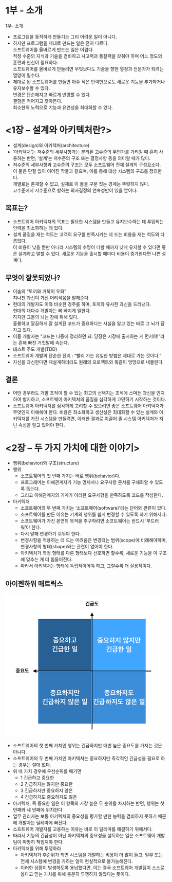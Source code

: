 # 1부 - 소개

1부– 소개

- 프로그램을 동작하게 만들기는 그리 어려운 일이 아니다.
- 하지만 프로그램을 제대로 만드는 일은 전혀 다르다.  
소프트웨어를 올바르게 만드는 일은 어렵다.  
적정 수준의 지식과 기술을 겸비하고 사고력과 통찰력을 갖춰야 하며 어느 정도의 훈련과 헌신이 필요하다.  
소프트웨어를 올바르게 만들려면 무엇보다도 기술을 향한 열정과 전문가가 되려는 열망이 필수다.
- 제대로 된 소프트웨어를 만들면 아주 적은 인력만으로도 새로운 기능을 추가하거나 유지보수할 수 있다.  
변경은 단순해지고 빠르게 반영할 수 있다.  
결함은 적어지고 잦아든다.  
최소한의 노력으로 기능과 유연성을 최대화할 수 있다.

# <1장 – 설계와 아키텍처란?>

- 설계(design)와 아키텍처(architecture)
- ‘아키텍처’는 저수준의 세부사항과는 분리된 고수준의 무언가를 가리킬 때 흔히 사용하는 반면, ‘설계’는 저수준의 구조 또는 결정사항 등을 의미할 때가 많다.
- 저수준의 세부사항과 고수준의 구조는 모두 소프트웨어 전체 설계의 구성요소다.  
이 둘은 단절 없이 이어진 작물과 같으며, 이를 통해 대상 시스템의 구조를 정의한다.  
개별로는 존재할 수 없고, 실제로 이 둘을 구분 짓는 경계는 뚜렷하지 않다.  
고수준에서 저수준으로 향하는 의사결정의 연속성만이 있을 뿐이다.

## 목표는?

- 소프트웨어 아키텍처의 목표는 필요한 시스템을 만들고 유지보수하는 데 투입되는 인력을 최소화하는 데 있다.
- 설계 품질을 재는 척도는 고객의 요구를 만족시키는 데 드는 비용을 재는 척도와 다름없다.  
이 비용이 낮을 뿐만 아니라 시스템의 수명이 다할 때까지 낮게 유지할 수 있다면 좋은 설계라고 말할 수 있다.
새로운 기능을 출시할 때마다 비용이 증가한다면 나쁜 설계다.

## 무엇이 잘못되었나?

- 이솝의 “토끼와 거북이 우화”  
지나친 과신이 가진 어리석음을 말해준다.
- 현대의 개발자도 이와 비슷한 경주를 하며, 토끼와 유사한 과신을 드러낸다.  
현대의 대다수 개발자는 뼈 빠지게 일한다.  
하지만 그들의 뇌는 잠에 취해 있다.  
훌륭하고 깔끔하게 잘 설계된 코드가 중요하다는 사실을 알고 있는 바로 그 뇌가 잠자고 있다.
- 이들 개발자는 “코드는 나중에 정리하면 돼. 당장은 시장에 출시하는 게 먼저야!”라는 흔해 빠진 거짓말에 속는다.
- 테스트 주도 개발(TDD)
- 소프트웨어 개발의 단순한 진리 : “빨리 가는 유일한 방법은 제대로 가는 것이다.”
- 자신을 과신한다면 재설계하더라도 원래의 프로젝트와 똑같이 엉망으로 내몰린다.

## 결론

- 어떤 경우라도 개발 조직이 할 수 있는 최고의 선택지는 조직에 스며든 과신을 인지하여 방지하고, 소프트웨어 아키텍처의 품질을 심각하게 고민하기 시작하는 것이다.
- 소프트웨어 아키텍처를 심각하게 고려할 수 있으려면 좋은 소프트웨어 아키텍처가 무엇인지 이해해야 한다.
비용은 최소화하고 생산성은 최대화할 수 있는 설계와 아키텍처를 가진 시스템을 만들려면, 이러한 결과로 이끌어 줄 시스템 아키텍처가 지닌 속성을 알고 있어야 한다.

# <2장 – 두 가지 가치에 대한 이야기>

- 행위(behavior)와 구조(structure)
- 행위
    - 소프트웨어의 첫 번째 가지는 바로 행위(behavior)다.
    - 프로그래머는 이해관계자가 기능 명세서나 요구사항 문서를 구체화할 수 있도록 돕는다.
    - 그리고 이해관계자의 기계가 이러한 요구사항을 만족하도록 코드를 작성한다.
- 아키텍처
    - 소프트웨어의 두 번째 가치는 ‘소프트웨어(software)’라는 단어와 관련이 있다.
    - 소프트웨어를 만든 이유는 기계의 행위를 쉽게 변경할 수 있도록 하기 위해서다.
    - 소프트웨어가 가진 본연의 목적을 추구하려면 소프트웨어는 반드시 ‘부드러워’야 한다.
    - 다시 말해 변경하기 쉬워야 한다.
    - 변경사항을 적용하는 데 드는 어려움은 변경되는 범위(scope)에 비례해야하며, 변경사항의 형태(shape)와는 관련이 없어야 한다.
    - 아키텍처가 특정 형태를 다른 형태보다 선호하면 할수록, 새로운 기능을 이 구조에 맞추는 게 더 힘들어진다.
    - 따라서 아키텍처는 형태에 독립적이어야 하고, 그럴수록 더 실용적이다.

## 아이젠하워 매트릭스

![Images/matrix.png](Images/matrix.png)

- 소프트웨어의 첫 번째 가치인 행위는 긴급하지만 매번 높은 중요도를 가지는 것은 아니다.
- 소프트웨어의 두 번째 가치인 아키텍처는 중요하지만 즉각적인 긴급성을 필요로 하는 경우는 절대 없다.
- 위 네 가지 경우에 우선순위를 매기면
    - 1 긴급하고 중요한
    - 2 긴급하지는 않지만 중요한
    - 3 긴급하지만 중요하지 않은
    - 4 긴급하지도 중요하지도 않은
- 아키텍처, 즉 중요한 일은 이 항목의 가장 높은 두 순위를 차지하는 반면, 행위는 첫 번째와 세 번째에 위치한다
- 업무 관리자는 보통 아키텍처의 중요성을 평가할 만한 능력을 겸비하지 못하기 때문에 개발자는 딜레마에 빠진다.
- 소프트웨어 개발자를 고용하는 이유는 바로 이 딜레마를 해결하기 위해서다.
- 따라서 기능의 긴급성이 아닌 아키텍처의 중요성을 설득하는 일은 소프트웨어 개발팀이 마땅히 책임져야 한다.
- 아키텍처를 위해 투쟁하라
    - 아키텍처가 후순위가 되면 시스템을 개발하는 비용이 더 많이 들고, 일부 또는 전체 시스템에 변경을 가하는 일이 현실적으로 불가능해진다.
    - 이러한 상황이 발생하도록 용납했다면, 이는 결국 소프트웨어 개발팀이 스스로 옳다고 믿는 가치를 위해 충분히 투쟁하지 않았다는 뜻이다.

